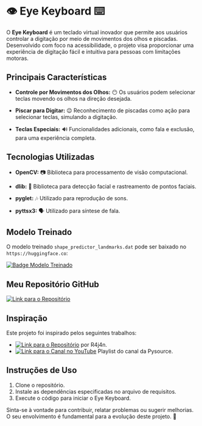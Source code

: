 # 👁️ Eye Keyboard ⌨️

O **Eye Keyboard** é um teclado virtual inovador que permite aos usuários controlar a digitação por meio de movimentos dos olhos e piscadas. Desenvolvido com foco na acessibilidade, o projeto visa proporcionar uma experiência de digitação fácil e intuitiva para pessoas com limitações motoras.

## Principais Características

- **Controle por Movimentos dos Olhos:** 😶 Os usuários podem selecionar teclas movendo os olhos na direção desejada.
  
- **Piscar para Digitar:** 😉 Reconhecimento de piscadas como ação para selecionar teclas, simulando a digitação.
  
- **Teclas Especiais:** 🔊 Funcionalidades adicionais, como fala e exclusão, para uma experiência completa.

## Tecnologias Utilizadas

- **OpenCV:** 📷 Biblioteca para processamento de visão computacional.
  
- **dlib:** 👤 Biblioteca para detecção facial e rastreamento de pontos faciais. 
  
- **pyglet:** 🎶 Utilizado para reprodução de sons.
  
- **pyttsx3:** 🗣️ Utilizado para síntese de fala.

## Modelo Treinado

O modelo treinado `shape_predictor_landmarks.dat` pode ser baixado no `https://huggingface.co`:

[![Badge Modelo Treinado](https://img.shields.io/badge/Modelo%20Treinado-shape__predictor__landmarks-blueviolet)](https://huggingface.co/Abhinowww/ShapePredictor/tree/main)
  

## Meu Repositório GitHub

[![Link para o Repositório](https://img.shields.io/badge/GitHub-Eye%20Keyboard-green)](https://github.com/EvelynLopesSS/Eye_Keyboard.git)

## Inspiração

Este projeto foi inspirado pelos seguintes trabalhos:

- [![Link para o Repositório](https://img.shields.io/badge/GitHub-Neural%20Keyboard-blue)](https://github.com/R4j4n/Neural-Keyboard.git) por R4j4n.
- [![Link para o Canal no YouTube](https://img.shields.io/badge/YouTube-PlayList-red)](https://youtube.com/playlist?list=PL6Yc5OUgcoTlvHb5OfFLUJ90ofBuoU5g8&si=5g7W76NrTYZML-CJ) Playlist do canal da Pysource.
  
## Instruções de Uso

1. Clone o repositório.
2. Instale as dependências especificadas no arquivo de requisitos.
3. Execute o código para iniciar o Eye Keyboard.

Sinta-se à vontade para contribuir, relatar problemas ou sugerir melhorias. O seu envolvimento é fundamental para a evolução deste projeto. 🌟

